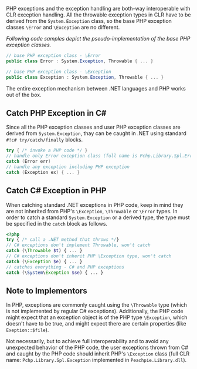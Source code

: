 PHP exceptions and the exception handling are both-way interoperable with CLR exception handling. All the throwable exception types in CLR have to be derived from the `System.Exception` class, so the base PHP exception classes `\Error` and `\Exception` are no different.

*Following code samples depict the pseudo-implementation of the base PHP exception classes.*

```c#
// base PHP exception class - \Error
public class Error : System.Exception, Throwable { ... }
```

```c#
// base PHP exception class - \Exception
public class Exception : System.Exception, Throwable { ... }
```

The entire exception mechanism between .NET languages and PHP works out of the box.

## Catch PHP Exception in C#

Since all the PHP exception classes and user PHP exception classes are derived from `System.Exception`, thay can be caught in .NET using standard `#!c# try/catch/finally` blocks.

```c#
try { /* invoke a PHP code */ }
// handle only Error exception class (full name is Pchp.Library.Spl.Error)
catch (Error err)
// handle any exception including PHP exception
catch (Exception ex) { ... }
```

## Catch C# Exception in PHP

When catching standard .NET exceptions in PHP code, keep in mind they are not inherited from PHP's `\Exception`, `\Throwable` or `\Error` types. In order to catch a standard `System.Exception` or a derived type, the type must be specified in the `catch` block as follows.

```php
<?php
try { /* call a .NET method that throws */}
// C# exceptions don't implement Throwable, won't catch
catch (\Throwable $t) { ... }
// C# exceptions don't inherit PHP \Exception type, won't catch
catch (\Exception $e) { ... }
// catches everything - C# and PHP exceptions
catch (\System\Exception $se) { ... }
```

## Note to Implementors

In PHP, exceptions are commonly caught using the `\Throwable` type (which is not implemented by regular C# exceptions). Additionally, the PHP code might expect that an exception object is of the PHP type `\Exception`, which doesn't have to be true, and might expect there are certain properties (like `Exeption::$file`).

Not necessarily, but to achieve full interoperability and to avoid any unexpected behavior of the PHP code, the user exceptions thrown from C# and caught by the PHP code should inherit PHP's `\Exception` class (full CLR name: `Pchp.Library.Spl.Exception` implemented in `Peachpie.Library.dll`).
